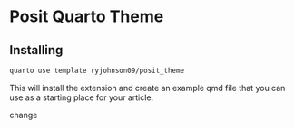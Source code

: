 # Posit Quarto Theme

## Installing

``` bash
quarto use template ryjohnson09/posit_theme
```

This will install the extension and create an example qmd file that you can use as a starting place for your article.

change
